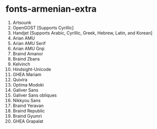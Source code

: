# fonts-armenian-extra

1. Artsounk
2. OpenGOST [Supports Cyrillic]
3. Handjet [Supports Arabic, Cyrillic, Greek, Hebrew, Latin, and Korean]
4. Arian AMU
5. Arian AMU Serif
6. Arian AMU Grqi
7. Braind Amanor
8. Braind Zbans
9. Kelvinch
10. Hindsight-Unicode
11. GHEA Mariam
12. Quivira
13. Optima Modoki
14. Galiver Sans
15. Galiver Sans obliques
16. Nikkyou Sans
17. Braind Yeravan
18. Braind Republic
19. Braind Gyumri
20. GHEA Grapalat

